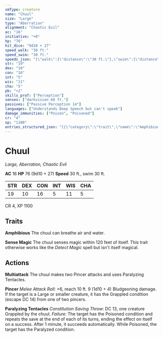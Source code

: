 ```yaml
---
smType: creature
name: "Chuul"
size: "Large"
type: "Aberration"
alignment: "Chaotic Evil"
ac: "16"
initiative: "+0"
hp: "76"
hit_dice: "9d10 + 27"
speed_walk: "30 ft."
speed_swim: "30 ft."
speeds_json: "{\"walk\":{\"distance\":\"30 ft.\"},\"swim\":{\"distance\":\"30 ft.\"}}"
str: "19"
dex: "10"
con: "16"
int: "5"
wis: "11"
cha: "5"
pb: "+2"
skills_prof: ["Perception"]
senses: ["darkvision 60 ft."]
passives: ["Passive Perception 14"]
languages: ["Understands Deep Speech but can't speak"]
damage_immunities: ["Poison", "Poisoned"]
cr: "4"
xp: "1100"
entries_structured_json: "[{\"category\":\"trait\",\"name\":\"Amphibious\",\"text\":\"The chuul can breathe air and water.\"},{\"category\":\"trait\",\"name\":\"Sense Magic\",\"text\":\"The chuul senses magic within 120 feet of itself. This trait otherwise works like the *Detect Magic* spell but isn't itself magical.\"},{\"category\":\"action\",\"name\":\"Multiattack\",\"text\":\"The chuul makes two Pincer attacks and uses Paralyzing Tentacles.\"},{\"category\":\"action\",\"name\":\"Pincer\",\"text\":\"*Melee Attack Roll:* +6, reach 10 ft. 9 (1d10 + 4) Bludgeoning damage. If the target is a Large or smaller creature, it has the Grappled condition (escape DC 14) from one of two pincers.\",\"kind\":\"Melee Attack Roll\",\"to_hit\":\"+6\",\"range\":\"10 ft\",\"damage\":\"9 (1d10 + 4) Bludgeoning\"},{\"category\":\"action\",\"name\":\"Paralyzing Tentacles\",\"text\":\"*Constitution Saving Throw*: DC 13, one creature Grappled by the chuul. *Failure:*  The target has the Poisoned condition and repeats the save at the end of each of its turns, ending the effect on itself on a success. After 1 minute, it succeeds automatically. While Poisoned, the target has the Paralyzed condition.\",\"target\":\"one creature\",\"save_ability\":\"CON\",\"save_dc\":13}]"
---
```


# Chuul
*Large, Aberration, Chaotic Evil*

**AC** 16
**HP** 76 (9d10 + 27)
**Speed** 30 ft., swim 30 ft.

| STR | DEX | CON | INT | WIS | CHA |
| --- | --- | --- | --- | --- | --- |
| 19 | 10 | 16 | 5 | 11 | 5 |

CR 4, XP 1100

## Traits

**Amphibious**
The chuul can breathe air and water.

**Sense Magic**
The chuul senses magic within 120 feet of itself. This trait otherwise works like the *Detect Magic* spell but isn't itself magical.

## Actions

**Multiattack**
The chuul makes two Pincer attacks and uses Paralyzing Tentacles.

**Pincer**
*Melee Attack Roll:* +6, reach 10 ft. 9 (1d10 + 4) Bludgeoning damage. If the target is a Large or smaller creature, it has the Grappled condition (escape DC 14) from one of two pincers.

**Paralyzing Tentacles**
*Constitution Saving Throw*: DC 13, one creature Grappled by the chuul. *Failure:*  The target has the Poisoned condition and repeats the save at the end of each of its turns, ending the effect on itself on a success. After 1 minute, it succeeds automatically. While Poisoned, the target has the Paralyzed condition.
